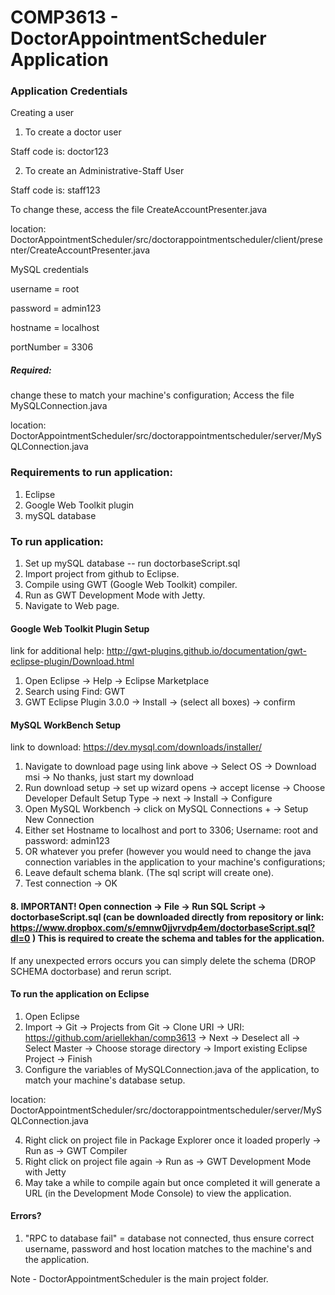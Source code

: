 # COMP3613 - DoctorAppointmentScheduler Application

### Application Credentials
 Creating a user
  1. To create a doctor user 
  
  Staff code is: doctor123 
  
  2. To create an Administrative-Staff User
  
  Staff code is: staff123 
  
 To change these, access the file CreateAccountPresenter.java
 
 location: DoctorAppointmentScheduler/src/doctorappointmentscheduler/client/presenter/CreateAccountPresenter.java

MySQL credentials

username = root

password = admin123

hostname = localhost

portNumber = 3306

##### Required: 
change these to match your machine's configuration; Access the file MySQLConnection.java

location: DoctorAppointmentScheduler/src/doctorappointmentscheduler/server/MySQLConnection.java 

### Requirements to run application:
  1. Eclipse
  2. Google Web Toolkit plugin
  3. mySQL database

### To run application:
  1. Set up mySQL database -- run doctorbaseScript.sql
  2. Import project from github to Eclipse.
  3. Compile using GWT (Google Web Toolkit) compiler.
  4. Run as GWT Development Mode with Jetty. 
  5. Navigate to Web page.


#### Google Web Toolkit Plugin Setup
link for additional help: http://gwt-plugins.github.io/documentation/gwt-eclipse-plugin/Download.html
  1. Open Eclipse -> Help -> Eclipse Marketplace
  2. Search using Find: GWT
  3. GWT Eclipse Plugin 3.0.0 -> Install -> (select all boxes) -> confirm
  
#### MySQL WorkBench Setup
link to download: https://dev.mysql.com/downloads/installer/
  1. Navigate to download page using link above -> Select OS -> Download msi -> No thanks, just start my download
  2. Run download setup -> set up wizard opens -> accept license -> Choose Developer Default Setup Type -> next -> Install -> Configure
  3. Open MySQL Workbench -> click on MySQL Connections + -> Setup New Connection 
  4. Either set Hostname to localhost and port to 3306; Username: root and password: admin123
  5. OR whatever you prefer (however you would need to change the java connection variables in the application to your machine's configurations;
  6. Leave default schema blank. (The sql script will create one).
  7. Test connection -> OK
 ####  8.  IMPORTANT! Open connection -> File -> Run SQL Script -> doctorbaseScript.sql (can be downloaded directly from repository or link: https://www.dropbox.com/s/emnw0jjvrvdp4em/doctorbaseScript.sql?dl=0 ) This is required to create the schema and tables for the application. 
 If any unexpected errors occurs you can simply delete the schema (DROP SCHEMA doctorbase) and rerun script.


#### To run the application on Eclipse
  1. Open Eclipse
  2. Import -> Git -> Projects from Git -> Clone URI -> URI: https://github.com/ariellekhan/comp3613 -> Next -> Deselect all -> Select Master -> Choose storage directory -> Import existing Eclipse Project -> Finish
  3. Configure the variables of MySQLConnection.java of the application, to match your machine's database setup.
  
  location: DoctorAppointmentScheduler/src/doctorappointmentscheduler/server/MySQLConnection.java 
  
  4. Right click on project file in Package Explorer once it loaded properly -> Run as -> GWT Compiler
  5. Right click on project file again -> Run as -> GWT Development Mode with Jetty
  6. May take a while to compile again but once completed it will generate a URL (in the Development Mode Console) to view the application.
  
  
#### Errors?
 1. "RPC to database fail"  = database not connected, thus ensure correct username, password and host location matches to the machine's and the application.
  
 Note - DoctorAppointmentScheduler is the main project folder.
